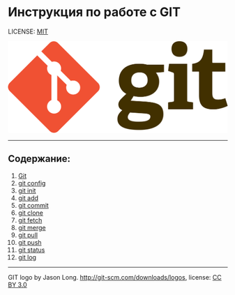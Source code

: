 # Инструкция по работе с GIT

LICENSE: [MIT](./license.md)

![Git-logo](./assets/Git-logo.svg.png)

---

## Содержание: 
1. [Git](./Git.md)
2. [git config](./config.md)
3. [git init](./init.md)
4. [git add](./add.md)
5. [git commit](./commit.md)
6. [git clone](./clone.md)
7. [git fetch](./fetch.md)
8. [git merge](./merge.md)
9. [git pull](./pull.md)
10. [git push](./push.md)
11. [git status](./status.md)
12. [git log](./log.md)


---

GIT logo by Jason Long. http://git-scm.com/downloads/logos, license: [CC BY 3.0](https://creativecommons.org/licenses/by/3.0/)
